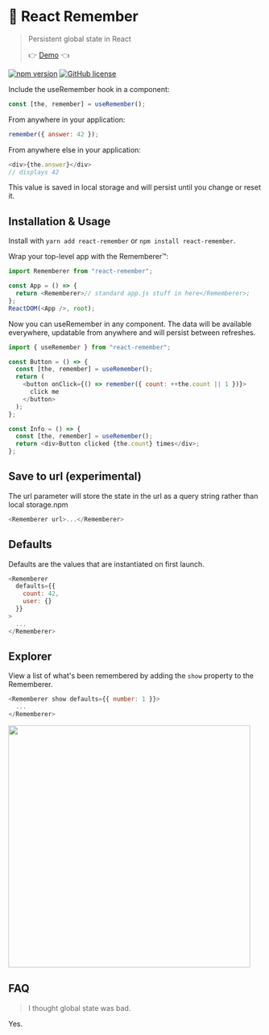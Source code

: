 # 🤔 React Remember

> Persistent global state in React
>
> 👉 [Demo](https://codesandbox.io/s/nnvzpkjxj) 👈

[![npm version](https://badge.fury.io/js/react-remember.svg)](https://badge.fury.io/js/react-remember) [![GitHub license](https://img.shields.io/github/license/Naereen/StrapDown.js.svg)](https://github.com/Naereen/StrapDown.js/blob/master/LICENSE)

Include the useRemember hook in a component:

```js
const [the, remember] = useRemember();
```

From anywhere in your application:

```js
remember({ answer: 42 });
```

From anywhere else in your application:

```js
<div>{the.answer}</div>
// displays 42
```

This value is saved in local storage and will persist until you change or reset it.

## Installation & Usage

Install with `yarn add react-remember` or `npm install react-remember`.

Wrap your top-level app with the Rememberer™:

```js
import Rememberer from "react-remember";

const App = () => {
  return <Rememberer>// standard app.js stuff in here</Rememberer>;
};
ReactDOM(<App />, root);
```

Now you can useRemember in any component. The data will be available everywhere, updatable from anywhere and will persist between refreshes.

```js
import { useRemember } from "react-remember";

const Button = () => {
  const [the, remember] = useRemember();
  return (
    <button onClick={() => remember({ count: ++the.count || 1 })}>
      click me
    </button>
  );
};

const Info = () => {
  const [the, remember] = useRemember();
  return <div>Button clicked {the.count} times</div>;
};
```

## Save to url (experimental)

The url parameter will store the state in the url as a query string rather than local storage.npm

```js
<Rememberer url>...</Rememberer>
```

## Defaults

Defaults are the values that are instantiated on first launch.

```js
<Rememberer
  defaults={{
    count: 42,
    user: {}
  }}
>
  ...
</Rememberer>
```

## Explorer

View a list of what's been remembered by adding the `show` property to the Rememberer.

```js
<Rememberer show defaults={{ number: 1 }}>
  ...
</Rememberer>
```

<img src="https://i.imgur.com/VTqPMZG.png" width="480px" />

## FAQ

> I thought global state was bad.

Yes.
